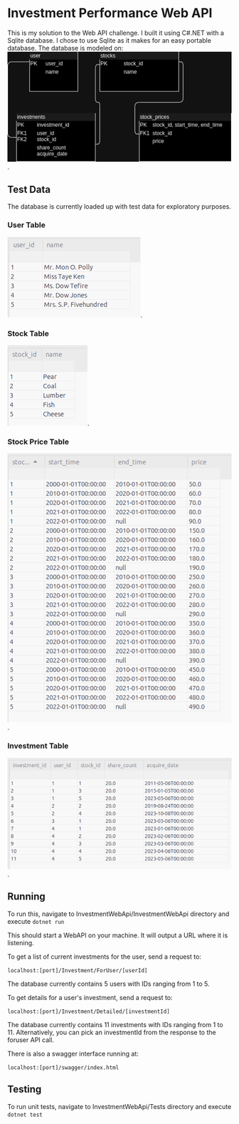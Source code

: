 # Investment Performance Web API
This is my solution to the Web API challenge. I built it using C#.NET with a Sqlite database.
I chose to use Sqlite as it makes for an easy portable database.  The database is modeled on:
![Diagram of Database](images/InvestmentDatabase.png).

## Test Data

The database is currently loaded up with test data for exploratory purposes.

### User Table
![User Table Test Data](images/user.png).

### Stock Table
![Stock Table Test Data](images/stock.png).

### Stock Price Table
![Stock Price Table Test Data](images/stock_price.png).

### Investment Table
![Investment Table Test Data](images/investment.png).

## Running
To run this, navigate to InvestmentWebApi/InvestmentWebApi directory and
execute 
```dotnet run```

This should start a WebAPI on your machine.  It will output a URL where it is listening.

To get a list of current investments for the user, send a request to:
```
localhost:[port]/Investment/ForUser/[userId]
```
The database currently contains 5 users with IDs ranging from 1 to 5.


To get details for a user's investment, send a request to:
```
localhost:[port]/Investment/Detailed/[investmentId]
```
The database currently contains 11 investments with IDs ranging from 1 to 11.  Alternatively, you can pick an investmentId from the response to the foruser API call.

There is also a swagger interface running at:
```
localhost:[port]/swagger/index.html
```

## Testing
To run unit tests, navigate to InvestmentWebApi/Tests directory and
execute 
```dotnet test```
